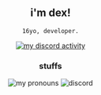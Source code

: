 <div align="center">
  <h2>i'm dex!</h2>  
  <p><code>16yo, developer.</code></p>
  <a href="https://discord.com/users/884871236528771113">
    <img alt="my discord activity" src="https://lanyard.cnrad.dev/api/884871236528771113?bg=18191c&borderRadius=5px" />
  </a>
  
<h3>stuffs</h3>

</a>
<img alt="my pronouns" src="https://img.shields.io/endpoint?color=%23fff&label=my%20pronouns%3A&logo=handshake&logoColor=%23fff&url=https%3A%2F%2Fpronoundb.org%2Fshields%2F6396950f95ed6674fbc90f12" />
<img alt="discord" src="https://img.shields.io/static/v1?label=my%20discord%3A&message=@dexzory&color=5865F2&logo=discord&logoColor=white" />
</div>
